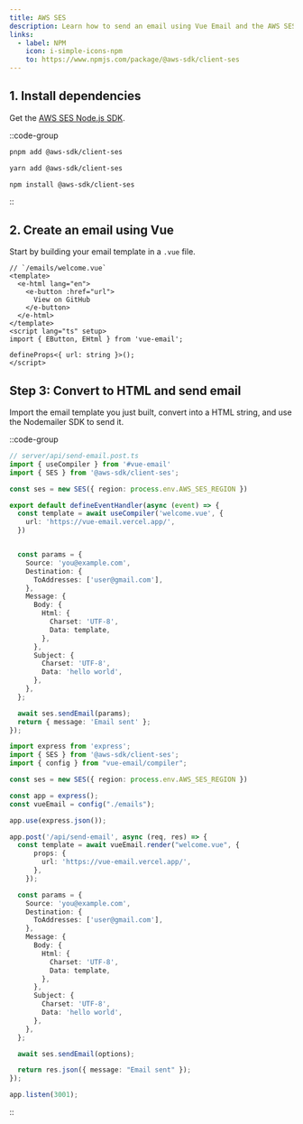 ```yaml
---
title: AWS SES
description: Learn how to send an email using Vue Email and the AWS SES Node.js SDK.
links:
  - label: NPM
    icon: i-simple-icons-npm
    to: https://www.npmjs.com/package/@aws-sdk/client-ses
---
```


## 1. Install dependencies

Get the [AWS SES Node.js SDK](https://docs.aws.amazon.com/AWSJavaScriptSDK/v3/latest/clients/client-ses/).

::code-group
```sh [pnpm]
pnpm add @aws-sdk/client-ses
```
```sh [yarn]
yarn add @aws-sdk/client-ses
```
```sh [npm]
npm install @aws-sdk/client-ses
```
::

## 2. Create an email using Vue

Start by building your email template in a `.vue` file.


```vue
// `/emails/welcome.vue`
<template>
  <e-html lang="en">
    <e-button :href="url">
      View on GitHub
    </e-button>
  </e-html>
</template>
<script lang="ts" setup>
import { EButton, EHtml } from 'vue-email';

defineProps<{ url: string }>();
</script>
```

## Step 3: Convert to HTML and send email

Import the email template you just built, convert into a HTML string, and use the Nodemailer SDK to send it.

::code-group

```ts [Nuxt 3]
// server/api/send-email.post.ts
import { useCompiler } from '#vue-email'
import { SES } from '@aws-sdk/client-ses';

const ses = new SES({ region: process.env.AWS_SES_REGION })

export default defineEventHandler(async (event) => {
  const template = await useCompiler('welcome.vue', {
    url: 'https://vue-email.vercel.app/',
  })


  const params = {
    Source: 'you@example.com',
    Destination: {
      ToAddresses: ['user@gmail.com'],
    },
    Message: {
      Body: {
        Html: {
          Charset: 'UTF-8',
          Data: template,
        },
      },
      Subject: {
        Charset: 'UTF-8',
        Data: 'hello world',
      },
    },
  };

  await ses.sendEmail(params);
  return { message: 'Email sent' };
});
```

```ts [NodeJs]
import express from 'express';
import { SES } from '@aws-sdk/client-ses';
import { config } from "vue-email/compiler";

const ses = new SES({ region: process.env.AWS_SES_REGION })

const app = express();
const vueEmail = config("./emails");

app.use(express.json());

app.post('/api/send-email', async (req, res) => {
  const template = await vueEmail.render("welcome.vue", {
      props: {
        url: 'https://vue-email.vercel.app/',
      },
    });

  const params = {
    Source: 'you@example.com',
    Destination: {
      ToAddresses: ['user@gmail.com'],
    },
    Message: {
      Body: {
        Html: {
          Charset: 'UTF-8',
          Data: template,
        },
      },
      Subject: {
        Charset: 'UTF-8',
        Data: 'hello world',
      },
    },
  };

  await ses.sendEmail(options);

  return res.json({ message: "Email sent" });
});

app.listen(3001);
```

::